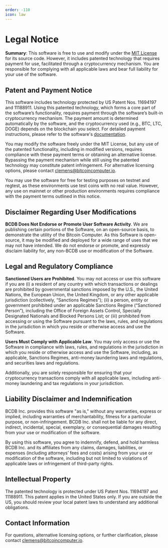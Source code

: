 ```yaml
---
order: -110
icon: law
---
```


# Legal Notice

**Summary**: This software is free to use and modify under the [MIT License](./LICENSE.md) for its source code. However, it includes patented technology that requires payment for use, facilitated through a cryptocurrency mechanism. You are responsible for complying with all applicable laws and bear full liability for your use of the software.

## Patent and Payment Notice

This software includes technology protected by US Patent Nos. 11694197 and 11188911. Using this patented technology, which forms a core part of the software’s functionality, requires payment through the software’s built-in cryptocurrency mechanism. The payment amount is determined automatically by the software, and the cryptocurrency used (e.g., BTC, LTC, DOGE) depends on the blockchain you select. For detailed payment instructions, please refer to the software's [documentation](https://github.com/bitcoin-computer/monorepo/blob/main/packages/docs/fees.md).

You may modify the software freely under the MIT License, but any use of the patented functionality, including in modified versions, requires compliance with these payment terms or obtaining an alternative license. Bypassing the payment mechanism while still using the patented technology may constitute patent infringement. For alternative licensing options, please contact clemens@bitcoincomputer.io.

You may use the software for free for testing purposes on testnet and regtest, as these environments use test coins with no real value. However, any use on mainnet or other production environments requires compliance with the payment terms outlined in this notice.

## Disclaimer Regarding User Modifications

**BCDB Does Not Endorse or Promote User Software Activity**. We are publishing certain portions of the Software, on an open-source basis, to demonstrate the utility of the Bitcoin Computer. As this Software is open-source, it may be modified and deployed for a wide range of uses that we may not have intended. We do not endorse or promote, and expressly disclaim liability for, any non-BCDB use or modification of the Software.

## Legal and Regulatory Compliance

**Sanctioned Users are Prohibited**. You may not access or use this software if you are (i) a resident of any country with which transactions or dealings are prohibited by governmental sanctions imposed by the U.S., the United Nations, the European Union, the United Kingdom, or any other applicable jurisdiction (collectively, “Sanctions Regimes”); (ii) a person, entity or government prohibited under an applicable Sanctions Regime (“Sanctioned Person”), including the Office of Foreign Assets Control, Specially Designated Nationals and Blocked Persons List; or (iii) prohibited from accessing or using the Software pursuant to the laws, rules, and regulations in the jurisdiction in which you reside or otherwise access and use the Software.

**Users Must Comply with Applicable Law**. You may only access or use the Software in compliance with laws, rules, and regulations in the jurisdiction in which you reside or otherwise access and use the Software, including, as applicable, Sanctions Regimes, anti-money laundering laws and regulations, and securities laws and regulations.

Additionally, you are solely responsible for ensuring that your cryptocurrency transactions comply with all applicable laws, including anti-money laundering and tax regulations in your jurisdiction.

## Liability Disclaimer and Indemnification

BCDB Inc. provides this software "as is," without any warranties, express or implied, including warranties of merchantability, fitness for a particular purpose, or non-infringement. BCDB Inc. shall not be liable for any direct, indirect, incidental, special, exemplary, or consequential damages resulting from your use or modification of the software.

By using this software, you agree to indemnify, defend, and hold harmless BCDB Inc. and its affiliates from any claims, damages, liabilities, or expenses (including attorneys’ fees and costs) arising from your use or modification of the software, including but not limited to violations of applicable laws or infringement of third-party rights.

## Intellectual Property

The patented technology is protected under US Patent Nos. 11694197 and 11188911. This patent applies in the United States only. If you are outside the US, you should review your local patent laws to understand any additional obligations.

## Contact Information

For questions, alternative licensing options, or further clarification, please contact clemens@bitcoincomputer.io.
